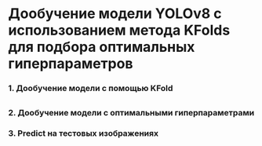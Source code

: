 # Дообучение модели YOLOv8 с использованием метода KFolds для подбора оптимальных гиперпараметров

### 1. Дообучение модели с помощью KFold
## 

### 2. Дообучение модели с оптимальными гиперпараметрами

### 3. Predict на тестовых изображениях
